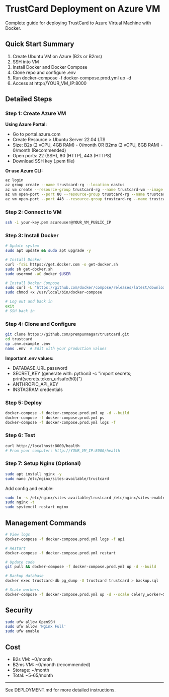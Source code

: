 # TrustCard Deployment on Azure VM

Complete guide for deploying TrustCard to Azure Virtual Machine with Docker.

## Quick Start Summary

1. Create Ubuntu VM on Azure (B2s or B2ms)
2. SSH into VM
3. Install Docker and Docker Compose
4. Clone repo and configure .env
5. Run docker-compose -f docker-compose.prod.yml up -d
6. Access at http://YOUR_VM_IP:8000

## Detailed Steps

### Step 1: Create Azure VM

**Using Azure Portal:**
- Go to portal.azure.com
- Create Resource > Ubuntu Server 22.04 LTS
- Size: B2s (2 vCPU, 4GB RAM) - 0/month OR B2ms (2 vCPU, 8GB RAM) - 0/month (Recommended)
- Open ports: 22 (SSH), 80 (HTTP), 443 (HTTPS)
- Download SSH key (.pem file)

**Or use Azure CLI:**
```bash
az login
az group create --name trustcard-rg --location eastus
az vm create --resource-group trustcard-rg --name trustcard-vm --image Ubuntu2204 --size Standard_B2s --admin-username azureuser --generate-ssh-keys
az vm open-port --port 80 --resource-group trustcard-rg --name trustcard-vm
az vm open-port --port 443 --resource-group trustcard-rg --name trustcard-vm
```

### Step 2: Connect to VM

```bash
ssh -i your-key.pem azureuser@YOUR_VM_PUBLIC_IP
```

### Step 3: Install Docker

```bash
# Update system
sudo apt update && sudo apt upgrade -y

# Install Docker
curl -fsSL https://get.docker.com -o get-docker.sh
sudo sh get-docker.sh
sudo usermod -aG docker $USER

# Install Docker Compose
sudo curl -L "https://github.com/docker/compose/releases/latest/download/docker-compose-$(uname -s)-$(uname -m)" -o /usr/local/bin/docker-compose
sudo chmod +x /usr/local/bin/docker-compose

# Log out and back in
exit
# SSH back in
```

### Step 4: Clone and Configure

```bash
git clone https://github.com/prempunmagar/trustcard.git
cd trustcard
cp .env.example .env
nano .env  # Edit with your production values
```

**Important .env values:**
- DATABASE_URL password
- SECRET_KEY (generate with: python3 -c "import secrets; print(secrets.token_urlsafe(50))")
- ANTHROPIC_API_KEY
- INSTAGRAM credentials

### Step 5: Deploy

```bash
docker-compose -f docker-compose.prod.yml up -d --build
docker-compose -f docker-compose.prod.yml ps
docker-compose -f docker-compose.prod.yml logs -f
```

### Step 6: Test

```bash
curl http://localhost:8000/health
# From your computer: http://YOUR_VM_IP:8000/health
```

### Step 7: Setup Nginx (Optional)

```bash
sudo apt install nginx -y
sudo nano /etc/nginx/sites-available/trustcard
```

Add config and enable:
```bash
sudo ln -s /etc/nginx/sites-available/trustcard /etc/nginx/sites-enabled/
sudo nginx -t
sudo systemctl restart nginx
```

## Management Commands

```bash
# View logs
docker-compose -f docker-compose.prod.yml logs -f api

# Restart
docker-compose -f docker-compose.prod.yml restart

# Update code
git pull && docker-compose -f docker-compose.prod.yml up -d --build

# Backup database
docker exec trustcard-db pg_dump -U trustcard trustcard > backup.sql

# Scale workers
docker-compose -f docker-compose.prod.yml up -d --scale celery_worker=5
```

## Security

```bash
sudo ufw allow OpenSSH
sudo ufw allow 'Nginx Full'
sudo ufw enable
```

## Cost

- B2s VM: ~0/month
- B2ms VM: ~0/month (recommended)
- Storage: ~/month
- Total: ~5-65/month

---

See DEPLOYMENT.md for more detailed instructions.
